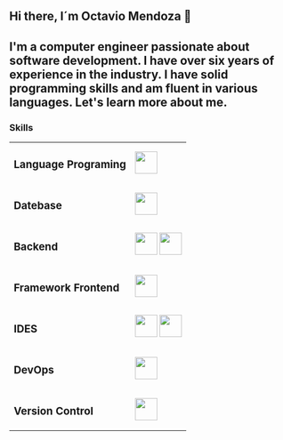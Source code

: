 ## Hi there, I´m Octavio Mendoza 👋
## I'm a computer engineer passionate about software development. I have over six years of experience in the industry. I have solid programming skills and am fluent in various languages. Let's learn more about me.

<!--
**corona94/corona94** is a ✨ _special_ ✨ repository because its `README.md` (this file) appears on your GitHub profile.

Here are some ideas to get you started:

- 🔭 I’m currently working on ...
- 🌱 I’m currently learning ...
- 👯 I’m looking to collaborate on ...
- 🤔 I’m looking for help with ...
- 💬 Ask me about ...
- 📫 How to reach me: ...
- 😄 Pronouns: ...
- ⚡ Fun fact: ...
-->

<h3>Skills</h3>



          
<table >
  <tbody>
  <td> <h3>Language Programing</h3> </td>
    <td>
           <img src="https://skillicons.dev/icons?i=cpp,,cs,,py,,java,,js"  height="40"/>      
    </td>      
  </tr>
    <tr>
   <td>
     <h3>Datebase</h3>
   </td>
    <td>
      
<img src="https://skillicons.dev/icons?i=mysql,,postgres" height="40"/>
    </td>
  </tr>
   <tr>
   <td><h3>Backend</h3> </td>
    <td> 
      <img src="https://skillicons.dev/icons?i=maven,,spring," height="40"/>
      <img src="https://cdn.jsdelivr.net/gh/devicons/devicon@latest/icons/hibernate/hibernate-original.svg" height="40" />  
    </td>
    <tr>
  <td>
    <h3>Framework Frontend</h3>
  </td>
    <td> 
       <img src="https://skillicons.dev/icons?i=react,,vite,,tailwind,,bootstrap,,css,,html,,sass,"  height="40"/>
    </td>
  </tr>
     <tr>
  <td><h3>IDES</h3></td>
    <td> 
       <img src="https://skillicons.dev/icons?i=visualstudio,,vscode," height="40"/>
       <img src="https://cdn.jsdelivr.net/gh/devicons/devicon@latest/icons/intellij/intellij-original.svg" height="40" />
    </td>
  </tr>
   <tr>
  <td><h3>DevOps</h3></td>
    <td> 
       <img src="https://skillicons.dev/icons?i=docker,,jenkins," height="40"/>
    </td>
  </tr>
   <tr>
  <td><h3>Version Control</h3></td>
    <td> 
       <img src="https://skillicons.dev/icons?i=git,,github," height="40"/>
    </td>
  </tr>

  </tbody>
</table>

  
</table>
